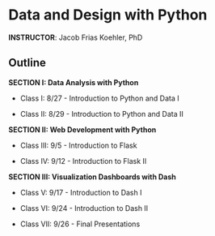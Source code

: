 # Data and Design with Python


**INSTRUCTOR**: Jacob Frias Koehler, PhD



## Outline

**SECTION I: Data Analysis with Python**


- Class I: 8/27 - Introduction to Python and Data I

- Class II: 8/29 - Introduction to Python and Data II


**SECTION II: Web Development with Python**

- Class III: 9/5 - Introduction to Flask

- Class IV: 9/12 - Introduction to Flask II


**SECTION III: Visualization Dashboards with Dash**

- Class V: 9/17 - Introduction to Dash I

- Class VI: 9/24 - Introduction to Dash II

- Class VII: 9/26 - Final Presentations